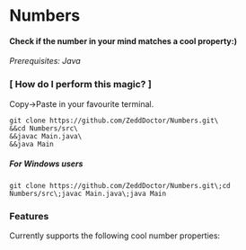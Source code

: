 # Numbers
#### Check if the number in your mind matches a cool property:)

*Prerequisites: Java*

### [ How do I perform this magic? ] 
Copy->Paste in your favourite terminal.
```
git clone https://github.com/ZeddDoctor/Numbers.git\
&&cd Numbers/src\
&&javac Main.java\
&&java Main
```
##### For Windows users
```
git clone https://github.com/ZeddDoctor/Numbers.git\;cd Numbers/src\;javac Main.java\;java Main
```

###  Features
Currently supports the following cool number properties:
